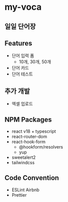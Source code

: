 # my-voca

## 일일 단어장

## Features

-   단어 입력 폼
    -   10개, 30개, 50개
-   단어 카드
-   단어 테스트

## 추가 개발

-   엑셀 업로드

## NPM Packages

-   react v18 + typescript
-   react-router-dom
-   react-hook-form
    -   @hookform/resolvers
    -   yup
-   sweetalert2
-   tailwindcss

## Code Convention

-   ESLint Airbnb
-   Prettier
